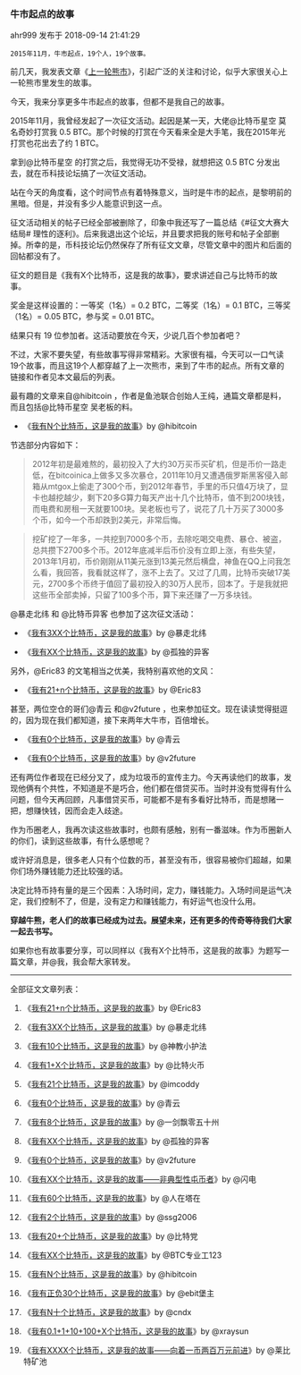 ### 牛市起点的故事

ahr999  发布于 2018-09-14 21:41:29 

```
2015年11月，牛市起点，19个人，19个故事。
```

前几天，我发表文章《[上一轮熊市](上一轮熊市.md)》，引起广泛的关注和讨论，似乎大家很关心上一轮熊市里发生的故事。

今天，我来分享更多牛市起点的故事，但都不是我自己的故事。

2015年11月，我曾经发起了一次征文活动。起因是某一天，大佬@比特币星空 莫名奇妙打赏我 0.5 BTC。那个时候的打赏在今天看来全是大手笔，我在2015年光打赏也花出去了约 1 BTC。

拿到@比特币星空 的打赏之后，我觉得无功不受禄，就想把这 0.5 BTC 分发出去，就在币科技论坛搞了一次征文活动。

站在今天的角度看，这个时间节点有着特殊意义，当时是牛市的起点，是黎明前的黑暗。但是，并没有多少人能意识到这一点。

征文活动相关的帖子已经全部被删除了，印象中我还写了一篇总结《#征文大赛大结局# 理性的逐利》。后来我退出这个论坛，并且要求把我的账号和帖子全部删掉。所幸的是，币科技论坛仍然保存了所有征文文章，尽管文章中的图片和后面的回帖都没有了。

征文的题目是《我有X个比特币，这是我的故事》，要求讲述自己与比特币的故事。

奖金是这样设置的：一等奖（1名）= 0.2 BTC，二等奖（1名）= 0.1 BTC，三等奖（1名）= 0.05 BTC，参与奖 = 0.01 BTC。

结果只有 19 位参加者。这活动要放在今天，少说几百个参加者吧？

不过，大家不要失望，有些故事写得非常精彩。大家很有福，今天可以一口气读19个故事，而且这19个人都穿越了上一次熊市，来到了牛市的起点。所有文章的链接和作者见本文最后的列表。

最有趣的文章来自@hibitcoin ，作者是鱼池联合创始人王纯，通篇文章都是料，而且包括@比特币星空 吴老板的料。

- 《[我有N个比特币，这是我的故事](https://www.bikeji.com/t/2676)》by @hibitcoin

节选部分内容如下：

> 2012年初是最难熬的，最初投入了大约30万买币买矿机，但是币价一路走低，在bitcoinica上做多又多次暴仓，2011年10月又遭遇俄罗斯黑客侵入邮箱从mtgox上偷走了300个币，到2012年春节，手里的币只值4万块了，显卡也越挖越少，剩下20多G算力每天产出十几个比特币，值不到200块钱，而电费和房租一天就要100块。吴老板也亏了，说花了几十万买了3000多个币，如今一个币却跌到2美元，非常后悔。

> 挖矿挖了一年多，一共挖到7000多个币，去除吃喝交电费、暴仓、被盗，总共攒下2700多个币。2012年底减半后币价没有立即上涨，有些失望，2013年1月初，币价刚刚从11美元涨到13美元然后横盘，神鱼在QQ上问我怎么看，我回答，我看就这样了，涨不上去了。又过了几周，比特币突破17美元，2700多个币终于值回了最初投入的30万人民币，回本了。于是我就把这些币全部卖掉，只留了100多个币，算下来还赚了一万多块钱。

@暴走北纬 和 @比特币异客 也参加了这次征文活动：

- 《[我有3XX个比特币，这是我的故事](https://www.bikeji.com/t/2623)》by @暴走北纬

- 《[我有XX个比特币，这是我的故事](https://www.bikeji.com/t/2651)》by @孤独的异客

另外，@Eric83 的文笔相当之优美，我特别喜欢他的文风：

- 《[我有21+n个比特币，这是我的故事](https://www.bikeji.com/t/2614)》by @Eric83

甚至，两位空仓的哥们@青云 和@v2future ，也来参加征文。现在读读觉得挺逗的，因为现在我们都知道，接下来两年大牛市，百倍增长。

- 《[我有0个比特币，这是我的故事](https://www.bikeji.com/t/2643)》by @青云

- 《[我有0个比特币，这是我的故事](https://www.bikeji.com/t/2654)》by @v2future

还有两位作者现在已经分叉了，成为垃圾币的宣传主力。今天再读他们的故事，发现他俩有个共性，不知道是不是巧合，他们都在借贷买币。当时并没有觉得有什么问题，但今天再回顾，凡事借贷买币，可能都不是有多看好比特币，而是想赌一把，想赚快钱，因而会走入歧途。

作为币圈老人，我再次读这些故事时，也颇有感触，别有一番滋味。作为币圈新人的你们，读到这些故事，有什么感想呢？

或许好消息是，很多老人只有个位数的币，甚至没有币，很容易被你们超越，如果你们场外赚钱能力还比较强的话。

决定比特币持有量的是三个因素：入场时间，定力，赚钱能力。入场时间是运气决定，我们控制不了，但是，没有定力和赚钱能力，有好运气也没什么用。

**穿越牛熊，老人们的故事已经成为过去。展望未来，还有更多的传奇等待我们大家一起去书写。**

如果你也有故事要分享，可以同样以《我有X个比特币，这是我的故事》为题写一篇文章，并@我，我会帮大家转发。

---

全部征文文章列表：

1. 《[我有21+n个比特币，这是我的故事](https://www.bikeji.com/t/2614)》by @Eric83

2. 《[我有3XX个比特币，这是我的故事](https://www.bikeji.com/t/2623)》by @暴走北纬

3. 《[我有10个比特币，这是我的故事](https://www.bikeji.com/t/2627)》by @神教小护法

4. 《[我有1+X个比特币，这是我的故事](https://www.bikeji.com/t/2634)》by @比特火币

5. 《[我有21个比特币，这是我的故事](https://www.bikeji.com/t/2639)》by @imcoddy

6. 《[我有0个比特币，这是我的故事](https://www.bikeji.com/t/2643)》by @青云

7. 《[我有8个比特币，这是我的故事](https://www.bikeji.com/t/2644)》by @一剑飘零五十州

8. 《[我有XX个比特币，这是我的故事](https://www.bikeji.com/t/2651)》by @孤独的异客

9. 《[我有0个比特币，这是我的故事](https://www.bikeji.com/t/2654)》by @v2future

10. 《[我有XX个比特币，这是我的故事——非典型性屯币者](https://www.bikeji.com/t/2655)》by @闪电

11. 《[我有60个比特币，这是我的故事](https://www.bikeji.com/t/2659)》by @人在塔在

12. 《[我有2个比特币，这是我的故事](https://www.bikeji.com/t/2660)》by @ssg2006

13. 《[我有20+个比特币，这是我的故事](https://www.bikeji.com/t/2662)》by @比特党

14. 《[我有XX个比特币，这是我的故事](https://www.bikeji.com/t/2664)》by @BTC专业工123

15. 《[我有N个比特币，这是我的故事](https://www.bikeji.com/t/2676)》by @hibitcoin

16. 《[我有正负30个比特币，这是我的故事](https://www.bikeji.com/t/2681)》by @ebit堡主

17. 《[我有N十个比特币，这是我的故事](https://www.bikeji.com/t/2686)》by @cndx

18. 《[我有0.1+1+10+100+X个比特币，这是我的故事](https://www.bikeji.com/t/2688)》by @xraysun

19. 《[我有XXXX个比特币，这是我的故事——向着一币两百万元前进](https://www.bikeji.com/t/2690)》by @莱比特矿池 